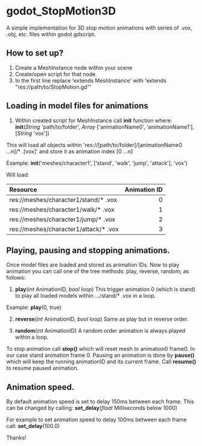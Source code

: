 # godot_StopMotion3D
A simple implementation for 3D stop motion animations with series of .vox, .obj, etc. files within godot gdscript.

## How to set up?
1. Create a MeshInstance node within your scene
2. Create/open script for that node.
3. In the first line replace 'extends MeshInstance' with 'extends "res://path/to/StopMotion.gd"'

## Loading in model files for animations
1. Within created script for MeshInstance call **init** function where:
 **init**(_String_ 'path/to/folder', _Array_ ['animationName0', 'animationName1'], [_String_ 'vox'])

 This will load all objects within 'res://[path/to/folder]/[animationName0 ...n]/* .[vox]'
 and store it as animation index [0 ...n]

 Example:
 **init**('meshes/character1', ['stand', 'walk', 'jump', 'attack'], 'vox')

 Will load:

Resource | Animation ID
:--- | ---:
res://meshes/character1/stand/* .vox | 0
res://meshes/character1/walk/* .vox | 1
res://meshes/character1/jump/* .vox | 2
res://meshes/character1/attack/* .vox | 3

## Playing, pausing and stopping animations.
Once model files are loaded and stored as animation IDs. Now to play animation you can call one of
the tree methods: play, reverse, random; as follows:
1. **play**(_int_ AnimationID, _bool_ loop)
 This trigger animation 0 (which is stand) to play all loaded models within .../stand/* .vox
 in a loop.

 Example:
 **play**(0, true)

2. **reverse**(_int_ AnimationID, _bool_ loop)
 Same as play but in reverse order.

3. **random**(_int_ AnimationID)
 A random order animation is always played within a loop.

To stop animation call **stop()** which will reset mesh to animation0 frame0. In our case stand animation frame 0.
Pausing an animation is done by **pause()** which will keep the running animationID and its current frame.
Call **resume()** to resume paused animation.

## Animation speed.
By default animation speed is set to delay 150ms between each frame.
This can be changed by calling:
**set_delay**(_float_ Milliseconds below 1000)

For example to set animation speed to delay 100ms between each frame call:
**set_delay**(100.0)

Thanks!
